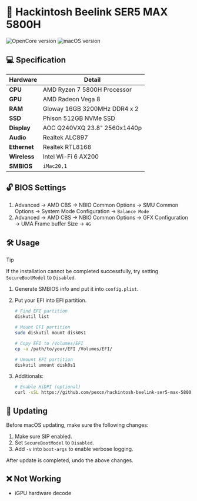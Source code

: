 # :green_apple: Hackintosh Beelink SER5 MAX 5800H

![OpenCore version](https://img.shields.io/badge/OpenCore-1.0.2-blue?style=flat-square&logo=circle) ![macOS version](https://img.shields.io/badge/macOS-Sonoma-green?style=flat-square&logo=apple)

## :computer: Specification

| **Hardware** | **Detail**                   |
| ------------ | ---------------------------- |
| **CPU**      | AMD Ryzen 7 5800H Processor  |
| **GPU**      | AMD Radeon Vega 8            |
| **RAM**      | Gloway 16GB 3200MHz DDR4 x 2 |
| **SSD**      | Phison 512GB NVMe SSD        |
| **Display**  | AOC Q240VXQ 23.8" 2560x1440p |
| **Audio**    | Realtek ALC897               |
| **Ethernet** | Realtek RTL8168              |
| **Wireless** | Intel Wi-Fi 6 AX200          |
| **SMBIOS**   | `iMac20,1`                   |

## :unlock: BIOS Settings

1. Advanced -> AMD CBS -> NBIO Common Options -> SMU Common Options -> System Mode Configuration -> `Balance Mode`
2. Advanced -> AMD CBS -> NBIO Common Options -> GFX Configuration -> UMA Frame buffer Size -> `4G`

## :hammer_and_wrench: Usage

> [!TIP]
If the installation cannot be completed successfully, try setting `SecureBootModel` to `Disabled`.

1. Generate SMBIOS info and put it into `config.plist`.
2. Put your EFI into EFI partition.

   ```sh
   # Find EFI partition
   diskutil list

   # Mount EFI partition
   sudo diskutil mount disk0s1

   # Copy EFI to /Volumes/EFI
   cp -a /path/to/your/EFI /Volumes/EFI/

   # Umount EFI partition
   diskutil umount disk0s1
   ```

3. Additionals:

   ```sh
   # Enable HiDPI (optional)
   curl -sSL https://github.com/pexcn/hackintosh-beelink-ser5-max-5800h/raw/master/extras/hidpi/enable.sh | sudo sh -
   ```

## :rocket: Updating

Before macOS updating, make sure the following changes:

1. Make sure SIP enabled.
2. Set `SecureBootModel` to `Disabled`.
3. Add `-v` into `boot-args` to enable verbose logging.

After update is completed, undo the above changes.

## :x: Not Working

- iGPU hardware decode
